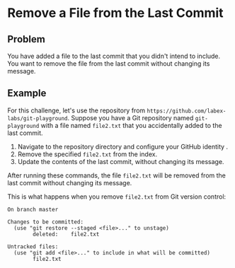 # Remove a File from the Last Commit

## Problem

You have added a file to the last commit that you didn't intend to include. You want to remove the file from the last commit without changing its message.

## Example

For this challenge, let's use the repository from `https://github.com/labex-labs/git-playground`. Suppose you have a Git repository named `git-playground` with a file named `file2.txt` that you accidentally added to the last commit.

1. Navigate to the repository directory and configure your GitHub identity .
2. Remove the specified `file2.txt` from the index.
3. Update the contents of the last commit, without changing its message.

After running these commands, the file `file2.txt` will be removed from the last commit without changing its message.

This is what happens when you remove `file2.txt` from Git version control:
```shell
On branch master

Changes to be committed:
  (use "git restore --staged <file>..." to unstage)
        deleted:    file2.txt

Untracked files:
  (use "git add <file>..." to include in what will be committed)
        file2.txt
```
